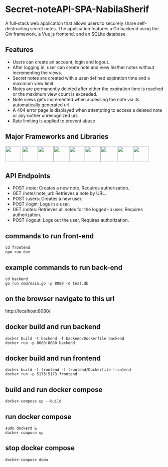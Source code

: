 # Secret-noteAPI-SPA-NabilaSherif
A full-stack web application that allows users to securely share self-destructing secret notes. The application features a Go backend using the Gin framework, a Vue.js frontend, and an SQLite database.

## Features

- Users can create an account, login and logout.
- After logging in, user can create note and view his/her notes without incrementing the views. 
- Secret notes are created with a user-defined expiration time and a maximum view limit.
- Notes are permanently deleted after either the expiration time is reached or the maximum view count is exceeded.
- Note views gets incremented when accessing the note via its automatically generated url.
- A 404 error page is displayed when attempting to access a deleted note or any oother unrecognized url.
- Rate limiting is applied to prevent abuse 

## Major Frameworks and Libraries
<img height="50" src="https://user-images.githubusercontent.com/25181517/192109061-e138ca71-337c-4019-8d42-4792fdaa7128.png"> <img height="50" src="https://user-images.githubusercontent.com/25181517/121401671-49102800-c959-11eb-9f6f-74d49a5e1774.png"><img height="50" src="https://user-images.githubusercontent.com/25181517/117448124-a2da9800-af3e-11eb-85d2-bd1b69b65603.png"><img height="50" src="https://user-images.githubusercontent.com/25181517/192149581-88194d20-1a37-4be8-8801-5dc0017ffbbe.png"><img height="50" src="https://github.com/marwin1991/profile-technology-icons/assets/136815194/50c63e54-074f-494b-b786-01eb7870c927"><img height="50" src="https://user-images.githubusercontent.com/25181517/192108374-8da61ba1-99ec-41d7-80b8-fb2f7c0a4948.png"><img height="50" src="https://github.com/marwin1991/profile-technology-icons/assets/136815194/82df4543-236b-4e45-9604-5434e3faab17"> <img height="50" src="https://user-images.githubusercontent.com/25181517/117207330-263ba280-adf4-11eb-9b97-0ac5b40bc3be.png"><img height="50" src="https://user-images.githubusercontent.com/25181517/192158606-7c2ef6bd-6e04-47cf-b5bc-da2797cb5bda.png">

## API Endpoints

- POST /note: Creates a new note. Requires authorization.
- GET /note/:note_url: Retrieves a note by URL.
- POST /users: Creates a new user. 
- POST /login: Logs in a user.
- GET /notes: Retrieves all notes for the logged-in user. Requires authorization.
- POST /logout: Logs out the user. Requires authorization.

## commands to run front-end
```
cd frontend
npm run dev
```

## example commands to run back-end
```
cd backend
go run cmd/main.go -p 8080 -d test.db
```


## on the browser navigate to this url
http://localhost:8080/



## docker build and run backend
```
docker build -t backend -f backend/Dockerfile backend
docker run -p 8080:8080 backend
```
## docker build and run frontend
```
docker build -t frontend -f frontend/Dockerfile frontend
docker run -p 5173:5173 frontend
```



## build and run docker compose
```
docker-compose up --build
```
## run docker compose
```
sudo dockerd &
docker compose up
```
## stop docker compose 
```
docker-compose down
```

